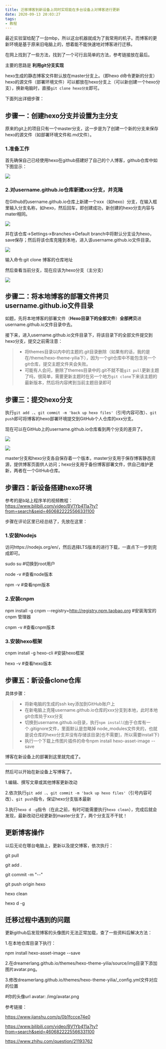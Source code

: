 ```yaml
---
title: 迁移博客到新设备上同时实现能在多台设备上对博客进行更新
date: 2020-09-13 20:03:27
tags:
- 教程
---
```


最近实验室给配了一台mbp，所以这台机器就成为了我常用的机子。而博客的更新环境是基于原来旧电脑上的，想着能不能快速地对博客进行迁移。

<!-- more -->

在网上找到了一些方法，找到了一个可行且简单的方法，参考链接放在最后。

主要的思路是 **利用git分支实现**

hexo生成的静态博客文件默认放在master分支上。（即hexo d命令更新的分支）
 hexo的源文件（部署环境文件）可以都放在hexo分支上（可以新创建一个hexo分支），换新电脑时，直接`git clone hexo分支`即可。

下面列出详细步骤：



## 步骤一：创建hexo分支并设置为主分支

原来的git上的项目只有一个master分支，这一步是为了创建一个新的分支来保存hexo的源文件（如部署环境文件和.md文件）。

### 1.准备工作

首先确保自己已经使用hexo在github搭建好了自己的个人博客，github仓库中如下图显示：

![](http://qfax2tvfl.hn-bkt.clouddn.com/img/20200913202237.png)

### 2.对username.github.io仓库新建xxx分支，并克隆

在Github的username.github.io仓库上新建一个xxx（如hexo）分支，在输入框里输入分支名称，如hexo，然后回车，即创建成功，新创建的hexo分支内容与mater相同。

![](http://qfax2tvfl.hn-bkt.clouddn.com/img/20200913202412.png)

并在该仓库->Settings->Branches->Default branch中将默认分支设为hexo，save保存；然后将该仓库克隆到本地，进入该username.github.io文件目录。

![](http://qfax2tvfl.hn-bkt.clouddn.com/img/20200913202631.png)



输入命令:git clone 博客的仓库地址

然后查看当前分支，现在应该为hexo分支（主分支）

![](http://qfax2tvfl.hn-bkt.clouddn.com/img/20200913203029.png)



## 步骤二：将本地博客的部署文件拷贝username.github.io文件目录

如题，先将本地博客的部署文件（**Hexo目录下的全部文件**）**全部拷贝**进username.github.io文件目录中去。

接下来，进入username.github.io文件目录下，将该目录下的全部文件提交到hexo分支，提交之前需注意：

> - 将themes目录以内中的主题的.git目录删除（如果有的话，我的是在/theme/hexo-theme-yilia下），因为一个git仓库中不能包含另一个git仓库，提交主题文件夹会失败。
> - 可能有人会问，删除了themes目录中的.git不就不能`git pull`更新主题了吗，很简单，需要更新主题时在另一个地方`git clone`下来该主题的最新版本，然后将内容拷到当前主题目录即可



## 步骤三：提交hexo分支

执行`git add .`、`git commit -m 'back up hexo files'`（引号内容可改）、`git push`即可将博客的hexo部署环境提交到GitHub个人仓库的xxx分支。

现在可以在GitHub上的username.github.io仓库看到两个分支的差异了。

![](http://qfax2tvfl.hn-bkt.clouddn.com/img/20200913203438.png)



![](http://qfax2tvfl.hn-bkt.clouddn.com/img/20200913203639.png)

master分支和hexo分支各自保存着一个版本，master分支用于保存博客静态资源，提供博客页面供人访问；hexo分支用于备份博客部署文件，供自己维护更新，两者在一个GitHub仓库。



## 步骤四：新设备搭建hexo环境

参考的是b站上程序羊的视频教程：https://www.bilibili.com/video/BV1Yb411a7ty?from=search&seid=4606822225566331100

步骤在评论区里已经总结了，先放在这里：

### 1.安装Nodejs

访问https://nodejs.org/en/，然后选择LTS版本的进行下载，一直点下一步到完成即可。

sudo su #切换到root用户

node -v #查看node版本

npm -v #查看npm版本

### 2.安装cnpm

npm install -g cnpm --registry=http://registry.npm.taobao.org #安装淘宝的cnpm 管理器

cnpm -v #查看cnpm版本

### 3.安装hexo框架

cnpm install -g hexo-cli #安装hexo框架

hexo -v #查看hexo版本



## 步骤五：新设备clone仓库

具体步骤：

> - 将新电脑的生成的ssh key添加到GitHub账户上
> - 在新电脑上克隆username.github.io仓库的xxx分支到本地，此时本地git仓库处于xxx分支
> - 切换到username.github.io目录，执行`npm install`(由于仓库有一个.gitignore文件，里面默认是忽略掉  node_modules文件夹的，也就是说仓库的hexo分支并没有存储该目录[也不需要]，所以需要install下)
> - 执行一个下载上传图片插件的命令npm install hexo-asset-image --save



博客在新设备上的部署到这里就完成了。

------

然后可以开始在新设备上写博客了。

1.编辑、撰写文章或其他博客更新改动

2.依次执行`git add .`、`git commit -m 'back up hexo files'`（引号内容可改）、`git push`指令，保证hexo分支版本最新

3.执行`hexo d -g`指令（在此之前，有时可能需要执行`hexo clean`），完成后就会发现，最新改动已经更新到master分支了，两个分支互不干扰！



## 更新博客操作

以后无论在哪台电脑上，更新以及提交博客，依次执行：

git pull

git add .

git commit -m "--"

git push origin hexo

hexo clean

hexo d -g



## 迁移过程中遇到的问题

更新github后发现博客的头像图片无法正常加载，查了一些资料后解决方法：

1.在本地仓库目录下执行：

npm install hexo-asset-image --save

2.在dreamerlang.github.io/themes/hexo-theme-yilia/source/img目录下添加图片avatar.png。

3.修改dreamerlang.github.io/themes/hexo-theme-yilia/_config.yml文件对应的位置

#你的头像url
avatar: /img/avatar.png



参考链接：

https://www.jianshu.com/p/0b1fccce74e0

https://www.bilibili.com/video/BV1Yb411a7ty?from=search&seid=4606822225566331100

https://www.zhihu.com/question/21193762